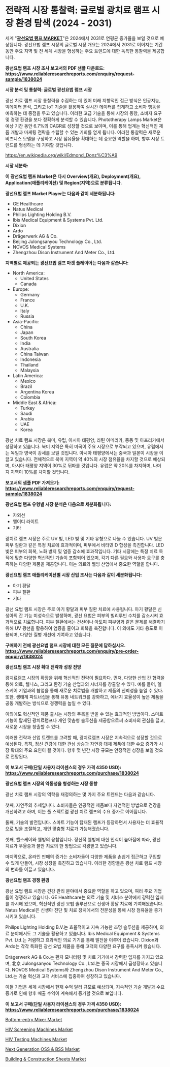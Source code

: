 <p><h1>전략적 시장 통찰력: 글로벌 광치료 램프 시장 환경 탐색 (2024 - 2031)</h1></p><p>세계 "<strong><a href="https://www.reliableresearchreports.com/phototherapy-lamps-r1838024?utm_campaign=105&utm_medium=8&utm_source=Github&utm_content=ia&utm_term=28102024&utm_id=phototherapy-lamps">광선요법 램프 MARKET</a></strong>"은 2024에서 2031로 연평균 증가율을 보일 것으로 예상됩니다. 광선요법 램프 시장의 글로벌 시장 개요는 2024에서 2031로 이어지는 기간 동안 주요 지역 및 전 세계 시장을 형성하는 주요 트렌드에 대한 독특한 통찰력을 제공합니다.</p>
<p><strong>광선요법 램프 시장 조사 보고서의 PDF 샘플 다운로드: <a href="https://www.reliableresearchreports.com/enquiry/request-sample/1838024?utm_campaign=105&utm_medium=8&utm_source=Github&utm_content=ia&utm_term=28102024&utm_id=phototherapy-lamps">https://www.reliableresearchreports.com/enquiry/request-sample/1838024</a></strong></p>
<p><strong>시장 분석 및 통찰력: 글로벌 광선요법 램프 시장</strong></p>
<p><p>광선 치료 램프 시장 통찰력을 수집하는 데 있어 미래 지향적인 접근 방식은 인공지능, 빅데이터 분석, 그리고 IoT 기술을 활용하여 실시간 데이터를 집계하고 소비자 행동을 예측하는 데 중점을 두고 있습니다. 이러한 고급 기술을 통해 시장의 동향, 소비자 요구 및 경쟁 환경을 보다 정확하게 분석할 수 있습니다. Phototherapy Lamps Market은 예상 기간 동안 6.7%의 CAGR로 성장할 것으로 보이며, 이를 통해 업계는 혁신적인 제품 개발과 마케팅 전략을 수립할 수 있는 기회를 얻게 됩니다. 이러한 통찰력은 새로운 비즈니스 모델을 구상하고 시장 점유율을 확대하는 데 중요한 역할을 하며, 향후 시장 트렌드를 형성하는 데 기여할 것입니다.</p></p>
<p><a href="%7CAUTHORITHY_DOMAIN_URL%7C?utm_campaign=105&utm_medium=8&utm_source=Github&utm_content=ia&utm_term=28102024&utm_id=phototherapy-lamps">https://en.wikipedia.org/wiki/Edmond_Donz%C3%A9</a></p>
<p><strong>시장 세분화:</strong></p>
<p><strong>이 광선요법 램프 Market은 다시 Overview(개요), Deployment(개요), Application(애플리케이션) 및 Region(지역)으로 분류됩니다.</strong></p>
<p><strong>광선요법 램프 Market Player는 다음과 같이 세분화됩니다:</strong></p>
<p><ul><li>GE Healthcare</li><li>Natus Medical</li><li>Philips Lighting Holding B.V.</li><li>Ibis Medical Equipment & Systems Pvt. Ltd.</li><li>Dixion</li><li>Ardo</li><li>Drägerwerk AG & Co.</li><li>Beijing Julongsanyou Technology Co., Ltd.</li><li>NOVOS Medical Systems</li><li>Zhengzhou Dison Instrument And Meter Co., Ltd.</li></ul></p>
<p><strong>지역별로 제공되는 광선요법 램프 마켓 플레이어는 다음과 같습니다:</strong></p>
<p><ul>
    <li>
        North America:
        <ul>
            <li>United States</li>
            <li>Canada</li>
        </ul>
    </li>
    <li>
        Europe:
        <ul>
            <li>Germany</li>
            <li>France</li>
            <li>U.K.</li>
            <li>Italy</li>
            <li>Russia</li>
        </ul>
    </li>
    <li>
        Asia-Pacific:
        <ul>
            <li>China</li>
            <li>Japan</li>
            <li>South Korea</li>
            <li>India</li>
            <li>Australia</li>
            <li>China Taiwan</li>
            <li>Indonesia</li>
            <li>Thailand</li>
            <li>Malaysia</li>
        </ul>
    </li>
    <li>
        Latin America:
        <ul>
            <li>Mexico</li>
            <li>Brazil</li>
            <li>Argentina Korea</li>
            <li>Colombia</li>
        </ul>
    </li>
    <li>
        Middle East & Africa:
        <ul>
            <li>Turkey</li>
            <li>Saudi</li>
            <li>Arabia</li>
            <li>UAE</li>
            <li>Korea</li>
        </ul>
    </li>
    </ul></p>
<p><p>광선 치료 램프 시장은 북미, 유럽, 아시아 태평양, 라틴 아메리카, 중동 및 아프리카에서 성장하고 있습니다. 북미 지역은 특히 미국이 주요 시장으로 부각되고 있으며, 유럽에서는 독일과 영국이 강세를 보일 것입니다. 아시아 태평양에서는 중국과 일본이 시장을 이끌고 있습니다. 전체적으로 북미 지역이 약 40%의 시장 점유율을 차지할 것으로 예상되며, 아시아 태평양 지역이 30%로 뒤따를 것입니다. 유럽은 약 20%를 차지하며, 나머지 지역이 10%를 차지할 것입니다.</p></p>
<p><strong>보고서의 샘플 PDF 가져오기: <a href="https://www.reliableresearchreports.com/enquiry/request-sample/1838024?utm_campaign=105&utm_medium=8&utm_source=Github&utm_content=ia&utm_term=28102024&utm_id=phototherapy-lamps">https://www.reliableresearchreports.com/enquiry/request-sample/1838024</a></strong></p>
<p><strong>광선요법 램프 유형별 시장 분석은 다음으로 세분화됩니다:</strong></p>
<p><ul><li>자외선</li><li>엘이디 라이트</li><li>기타</li></ul></p>
<p><p>광치료 램프 시장은 주로 UV 빛, LED 빛 및 기타 유형으로 나눌 수 있습니다. UV 빛은 피부 질환과 같은 특정 치료에 효과적이며, 피부에서 비타민 D 합성을 촉진합니다. LED 빛은 피부의 회복, 노화 방지 및 염증 감소에 효과적입니다. 기타 시장에는 특정 치료 목적에 맞춘 다양한 혁신적인 기술이 포함되어 있으며, 각기 다른 필요와 사용자 요구를 충족하는 다양한 제품을 제공합니다. 이는 의료와 웰빙 산업에서 중요한 역할을 합니다.</p></p>
<p><strong>광선요법 램프 애플리케이션별 시장 산업 조사는 다음과 같이 세분화됩니다:</strong></p>
<p><ul><li>아기 황달</li><li>피부 질환</li><li>기타</li></ul></p>
<p><p>광선 요법 램프 시장은 주로 아기 황달과 피부 질환 치료에 사용됩니다. 아기 황달은 신생아의 간 기능 미성숙으로 발생하며, 광선 요법은 피부의 빌리루빈 수치를 감소시켜 효과적으로 치료합니다. 피부 질환에서는 건선이나 아토피 피부염과 같은 문제를 해결하기 위해 UV 광선을 활용하여 염증을 줄이고 회복을 촉진합니다. 이 외에도 기타 용도로 이용되며, 다양한 질병 개선에 기여하고 있습니다.</p></p>
<p><strong>구매하기 전에 광선요법 램프 시장에 대한 모든 질문에 답하십시오. <a href="https://www.reliableresearchreports.com/enquiry/pre-order-enquiry/1838024?utm_campaign=105&utm_medium=8&utm_source=Github&utm_content=ia&utm_term=28102024&utm_id=phototherapy-lamps">https://www.reliableresearchreports.com/enquiry/pre-order-enquiry/1838024</a></strong></p>
<p><strong>광선요법 램프 시장 확대 전략과 성장 전망</strong></p>
<p><p>광치료램프 시장의 확장을 위해 혁신적인 전략이 필요하다. 먼저, 다양한 산업 간 협력을 통해 의료, 웰니스, 그리고 환경 기술 산업과의 시너지를 창출할 수 있다. 예를 들어, 헬스케어 기업과의 협업을 통해 새로운 치료법을 개발하고 제품의 신뢰성을 높일 수 있다. 또한, 생태계 파트너십을 통해 유통 네트워크를 강화하고, 에너지 효율성이 높은 제품을 공동 개발하는 방식으로 경쟁력을 높일 수 있다.</p><p>이외에도 혁신적인 제품 출시는 시장의 주목을 받을 수 있는 효과적인 방법이다. 스마트 기능이 탑재된 광치료램프나 개인 맞춤형 솔루션을 제공함으로써 소비자의 관심을 끌고, 새로운 시장을 창출할 수 있다. </p><p>이러한 전략과 산업 트렌드를 고려할 때, 광치료램프 시장은 지속적으로 성장할 것으로 예상된다. 특히, 정신 건강에 대한 관심 상승과 자연광 대체 제품에 대한 수요 증가가 시장 확대의 주요 요인이 될 것이다. 향후 몇 년간 시장 규모는 안정적인 성장을 보일 것으로 전망된다.</p></p>
<p><strong>이 보고서 구매(단일 사용자 라이센스의 경우 가격 4350 USD): <a href="https://www.reliableresearchreports.com/purchase/1838024?utm_campaign=105&utm_medium=8&utm_source=Github&utm_content=ia&utm_term=28102024&utm_id=phototherapy-lamps">https://www.reliableresearchreports.com/purchase/1838024</a></strong></p>
<p><strong>광선요법 램프 시장의 역동성을 형성하는 시장 동향</strong></p>
<p><p>광선 치료 램프 시장의 역학을 재정의하는 몇 가지 주요 트렌드는 다음과 같습니다.</p><p>첫째, 자연주의 추세입니다. 소비자들은 인공적인 제품보다 자연적인 방법으로 건강을 개선하려고 하며, 이는 풀 스펙트럼 광선 치료 램프의 수요 증가로 이어집니다. </p><p>둘째, 기술의 발전입니다. 스마트 기능이 탑재된 램프가 등장하면서 사용자는 더 효율적으로 빛을 조절하고, 개인 맞춤형 치료가 가능해졌습니다. </p><p>셋째, 헬스케어와 웰빙의 융합입니다. 정신적 웰빙에 대한 인식이 높아짐에 따라, 광선 치료가 우울증과 불안 치료의 한 방법으로 각광받고 있습니다. </p><p>마지막으로, 온라인 판매의 증가는 소비자들이 다양한 제품을 손쉽게 접근하고 구입할 수 있게 만들어, 시장 성장을 촉진하고 있습니다. 이러한 경향들은 광선 치료 램프 시장의 변화를 이끌고 있습니다.</p></p>
<p><strong>광선요법 램프 경쟁 환경</strong></p>
<p><p>광선 요법 램프 시장은 건강 관리 분야에서 중요한 역할을 하고 있으며, 여러 주요 기업들이 경쟁하고 있습니다. GE Healthcare는 의료 기술 및 서비스 분야에서 강력한 입지를 과시해 왔으며, 혁신적인 광선 요법 솔루션으로 신생아 황달 치료에 기여해왔습니다. Natus Medical은 신생아 진단 및 치료 장치에서의 전문성을 통해 시장 점유율을 증가시키고 있습니다. </p><p>Philips Lighting Holding B.V.는 효율적이고 지속 가능한 조명 솔루션을 제공하며, 의료 분야에서도 그 기술을 활용하고 있습니다. Ibis Medical Equipment & Systems Pvt. Ltd.는 저렴하고 효과적인 의료 기기를 통해 발전을 이루어 왔습니다. Dixion과 Ardo는 각각 특화된 광선 요법 제품을 통해 고객의 다양한 요구를 충족시켜 왔습니다. </p><p>Drägerwerk AG & Co.는 환자 모니터링 및 치료 기기에서 강력한 입지를 가지고 있으며, 北京 Julongsanyou Technology Co., Ltd.는 중국 시장에서 급성장하고 있습니다. NOVOS Medical Systems와 Zhengzhou Dison Instrument And Meter Co., Ltd.는 기술 혁신과 고객 서비스에 집중하여 성장하고 있습니다. </p><p>이들 기업은 세계 시장에서 현재 수억 달러 규모로 예상되며, 지속적인 기술 개발과 수요 증가로 인해 향후 매출 수익이 계속해서 증가할 것으로 보입니다.</p></p>
<p><strong>이 보고서 구매(단일 사용자 라이센스의 경우 가격 4350 USD): <a href="https://www.reliableresearchreports.com/purchase/1838024?utm_campaign=105&utm_medium=8&utm_source=Github&utm_content=ia&utm_term=28102024&utm_id=phototherapy-lamps">https://www.reliableresearchreports.com/purchase/1838024</a></strong></p>
<p><p><a href="https://issuu.com/reportprime-2/docs/bottom-entry-mixer-market-size-2030_ee4946a08eb7df?utm_campaign=105&utm_medium=8&utm_source=Github&utm_content=ia&utm_term=28102024&utm_id=phototherapy-lamps">Bottom-entry Mixer Market</a></p><p><a href="https://github.com/NasrinKhan99/Market-Research-Report-List-1/blob/main/hiv-screening-machines-market.md?utm_campaign=105&utm_medium=8&utm_source=Github&utm_content=ia&utm_term=28102024&utm_id=phototherapy-lamps">HIV Screening Machines Market</a></p><p><a href="https://github.com/JamesCox407/Market-Research-Report-List-1/blob/main/hiv-testing-machines-market.md?utm_campaign=105&utm_medium=8&utm_source=Github&utm_content=ia&utm_term=28102024&utm_id=phototherapy-lamps">HIV Testing Machines Market</a></p><p><a href="https://www.linkedin.com/pulse/global-next-generation-oss-bss-industry-analysis-share-growth-5k5re?trk=public_post_embed_feed-article-content&utm_campaign=105&utm_medium=8&utm_source=Github&utm_content=ia&utm_term=28102024&utm_id=phototherapy-lamps">Next Generation OSS & BSS Market</a></p><p><a href="https://www.linkedin.com/pulse/building-construction-sheets-market-global-regional-analysis-cbdne?trk=public_post_embed_feed-article-content&utm_campaign=105&utm_medium=8&utm_source=Github&utm_content=ia&utm_term=28102024&utm_id=phototherapy-lamps">Building & Construction Sheets Market</a></p></p>